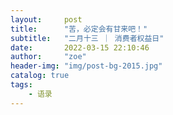 ```yaml
---
layout:     post
title:      "苦，必定会有甘来吧！"
subtitle:   "二月十三 ｜ 消费者权益日"
date:       2022-03-15 22:10:46
author:     "zoe"
header-img: "img/post-bg-2015.jpg"
catalog: true
tags:
    - 语录
---
```

